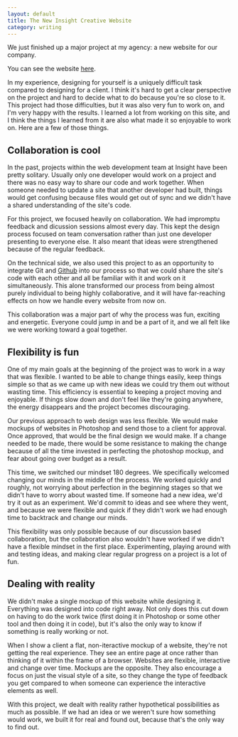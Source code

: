 ```yaml
---
layout: default
title: The New Insight Creative Website
category: writing
---
```


We just finished up a major project at my agency: a new website for our company.

You can see the website [here](http://insightcreative.com).

In my experience, designing for yourself is a uniquely difficult task compared to designing for a client. I think it's hard to get a clear perspective on the project and hard to decide what to do because you're so close to it. This project had those difficulties, but it was also very fun to work on, and I'm very happy with the results. I learned a lot from working on this site, and I think the things I learned from it are also what made it so enjoyable to work on. Here are a few of those things.

## Collaboration is cool

In the past, projects within the web development team at Insight have been pretty solitary. Usually only one developer would work on a project and there was no easy way to share our code and work together. When someone needed to update a site that another developer had built, things would get confusing because files would get out of sync and we didn't have a shared understanding of the site's code.

For this project, we focused heavily on collaboration. We had impromptu feedback and dicussion sessions almost every day. This kept the design process focused on team conversation rather than just one developer presenting to everyone else. It also meant that ideas were strengthened because of the regular feedback.

On the technical side, we also used this project to as an opportunity to integrate Git and [Github](http://github.com) into our process so that we could share the site's code with each other and all be familiar with it and work on it simultaneously. This alone transformed our process from being almost purely individual to being highly collaborative, and it will have far-reaching effects on how we handle every website from now on.

This collaboration was a major part of why the process was fun, exciting and energetic. Everyone could jump in and be a part of it, and we all felt like we were working toward a goal together.

## Flexibility is fun

One of my main goals at the beginning of the project was to work in a way that was flexible. I wanted to be able to change things easily, keep things simple so that as we came up with new ideas we could try them out without wasting time. This efficiency is essential to keeping a project moving and enjoyable. If things slow down and don't feel like they're going anywhere, the energy disappears and the project becomes discouraging.

Our previous approach to web design was less flexible. We would make mockups of websites in Photoshop and send those to a client for approval. Once approved, that would be the final design we would make. If a change needed to be made, there would be some resistance to making the change because of all the time invested in perfecting the photoshop mockup, and fear about going over budget as a result.

This time, we switched our mindset 180 degrees. We specifically welcomed changing our minds in the middle of the process. We worked quickly and roughly, not worrying about perfection in the beginning stages so that we didn't have to worry about wasted time. If someone had a new idea, we'd try it out as an experiment. We'd commit to ideas and see where they went, and because we were flexible and quick if they didn't work we had enough time to backtrack and change our minds.

This flexibility was only possible because of our discussion based collaboration, but the collaboration also wouldn't have worked if we didn't have a flexible mindset in the first place. Experimenting, playing around with and testing ideas, and making clear regular progress on a project is a lot of fun.

## Dealing with reality

We didn't make a single mockup of this website while designing it. Everything was designed into code right away. Not only does this cut down on having to do the work twice (first doing it in Photoshop or some other tool and then doing it in code), but it's also the only way to know if something is really working or not.

When I show a client a flat, non-iteractive mockup of a website, they're not getting the real experience. They see an entire page at once rather than thinking of it within the frame of a browser. Websites are flexible, interactive and change over time. Mockups are the opposite. They also encourage a focus on just the visual style of a site, so they change the type of feedback you get compared to when someone can experience the interactive elements as well.

With this project, we dealt with reality rather hypothetical possibilities as much as possible. If we had an idea or we weren't sure how something would work, we built it for real and found out, because that's the only way to find out.